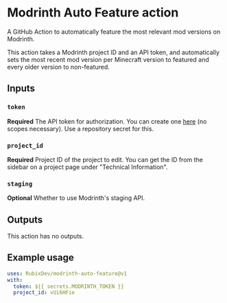 # Modrinth Auto Feature action

A GitHub Action to automatically feature the most relevant mod versions on Modrinth.

This action takes a Modrinth project ID and an API token, and automatically sets the most recent mod version per Minecraft version to featured and every older version to non-featured.

## Inputs

### `token`
**Required** The API token for authorization. You can create one [here](https://github.com/settings/tokens/new?description=Modrinth%20API%20Token) (no scopes necessary). Use a repository secret for this.

### `project_id`
**Required** Project ID of the project to edit. You can get the ID from the sidebar on a project page under "Technical Information".

### `staging`
**Optional** Whether to use Modrinth's staging API.

## Outputs
This action has no outputs.

## Example usage
```yml
uses: RubixDev/modrinth-auto-feature@v1
with:
  token: ${{ secrets.MODRINTH_TOKEN }}
  project_id: vUi6HFie
```
